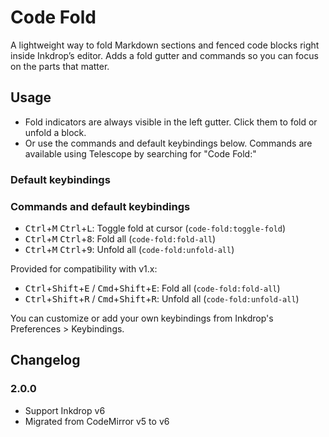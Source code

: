 # Code Fold

A lightweight way to fold Markdown sections and fenced code blocks right inside Inkdrop’s editor. Adds a fold gutter and commands so you can focus on the parts that matter.

## Usage

- Fold indicators are always visible in the left gutter. Click them to fold or unfold a block.
- Or use the commands and default keybindings below. Commands are available using Telescope by searching for "Code Fold:"

### Default keybindings

### Commands and default keybindings

- <kbd>Ctrl</kbd>+<kbd>M</kbd> <kbd>Ctrl</kbd>+<kbd>L</kbd>: Toggle fold at cursor (`code-fold:toggle-fold`)
- <kbd>Ctrl</kbd>+<kbd>M</kbd> <kbd>Ctrl</kbd>+<kbd>8</kbd>: Fold all (`code-fold:fold-all`)
- <kbd>Ctrl</kbd>+<kbd>M</kbd> <kbd>Ctrl</kbd>+<kbd>9</kbd>: Unfold all (`code-fold:unfold-all`)

Provided for compatibility with v1.x:
- <kbd>Ctrl</kbd>+<kbd>Shift</kbd>+<kbd>E</kbd> / <kbd>Cmd</kbd>+<kbd>Shift</kbd>+<kbd>E</kbd>: Fold all (`code-fold:fold-all`)
- <kbd>Ctrl</kbd>+<kbd>Shift</kbd>+<kbd>R</kbd> / <kbd>Cmd</kbd>+<kbd>Shift</kbd>+<kbd>R</kbd>: Unfold all (`code-fold:unfold-all`)

You can customize or add your own keybindings from Inkdrop's Preferences > Keybindings.

## Changelog

### 2.0.0

- Support Inkdrop v6
- Migrated from CodeMirror v5 to v6
